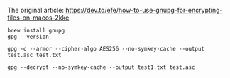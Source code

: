 The original article:
https://dev.to/efe/how-to-use-gnupg-for-encrypting-files-on-macos-2kke

```
brew install gnupg
gpg --version

gpg -c --armor --cipher-algo AES256 --no-symkey-cache --output test.asc test.txt

gpg --decrypt --no-symkey-cache --output test1.txt test.asc
```
